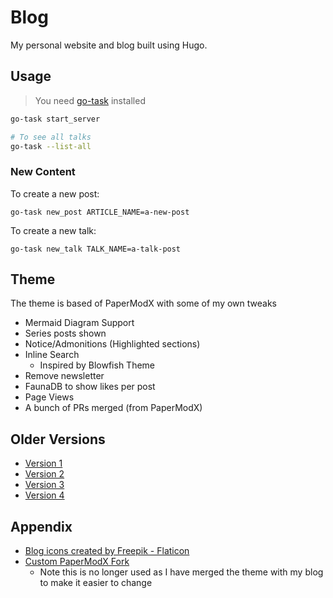 # Blog

My personal website and blog built using Hugo.

## Usage

> You need [go-task](https://taskfile.dev/installation/) installed

```bash
go-task start_server

# To see all talks
go-task --list-all
```

### New Content

To create a new post:

```
go-task new_post ARTICLE_NAME=a-new-post
```

To create a new talk:

```
go-task new_talk TALK_NAME=a-talk-post
```

## Theme

The theme is based of PaperModX with some of my own tweaks

- Mermaid Diagram Support
- Series posts shown
- Notice/Admonitions (Highlighted sections)
- Inline Search
	- Inspired by Blowfish Theme
- Remove newsletter
- FaunaDB to show likes per post
- Page Views
- A bunch of PRs merged (from PaperModX)


## Older Versions

- [Version 1](https://v1.haseebmajid.dev)
- [Version 2](https://v2.haseebmajid.dev)
- [Version 3](https://v3.haseebmajid.dev)
- [Version 4](https://v4.haseebmajid.dev)

## Appendix

- <a href="https://www.flaticon.com/free-icons/blog" title="blog icons">Blog icons created by Freepik - Flaticon</a>
- [Custom PaperModX Fork](https://github.com/hmajid2301/hugo-PaperModX)
   - Note this is no longer used as I have merged the theme with my blog to make it easier to change